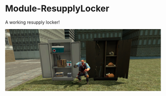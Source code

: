 # Module-ResupplyLocker
A working resupply locker!

![Screenshot](https://github.com/tf2-sandbox-studio/Module-ResupplyLocker/raw/master/screenshot.png)
